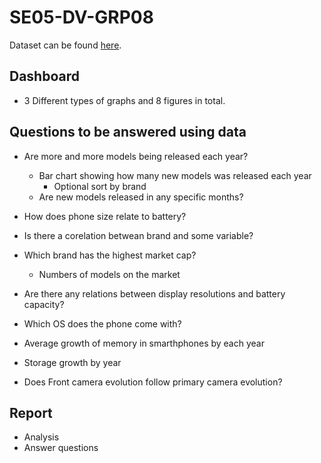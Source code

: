# SE05-DV-GRP08
Dataset can be found [here](https://www.kaggle.com/datasets/pranav941/evolution-of-smartphones).

## Dashboard
* 3 Different types of graphs and 8 figures in total.

## Questions to be answered using data
[//]: <> (Daniel)
- Are more and more models being released each year?
  - Bar chart showing how many new models was released each year
    - Optional sort by brand
  - Are new models released in any specific months?
- How does phone size relate to battery?
- Is there a corelation betwean brand and some variable?

- Which brand has the highest market cap?
  - Numbers of models on the market
- Are there any relations between display resolutions and battery capacity?
- Which OS does the phone come with?
- Average growth of memory in smarthphones by each year
- Storage growth by year
- Does Front camera evolution follow primary camera evolution?

## Report
* Analysis
* Answer questions
